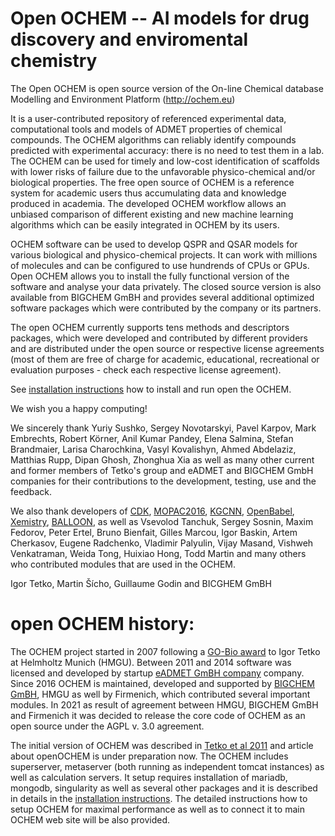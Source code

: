 # Open OCHEM -- AI models for drug discovery and enviromental chemistry

The Open OCHEM is open source version of the On-line Chemical database Modelling and Environment Platform (http://ochem.eu)

It is a user-contributed repository of referenced experimental data, computational tools and models of ADMET properties of chemical compounds. The OCHEM algorithms can reliably identify compounds predicted with experimental accuracy: there is no need to test them in a lab. The OCHEM can be used for timely and low-cost identification of scaffolds with lower risks of failure due to the unfavorable physico-chemical and/or biological properties. The free open source of OCHEM is a reference system for academic users thus accumulating data and knowledge produced in academia. The developed OCHEM workflow allows an unbiased comparison of different existing and new machine learning algorithms which can be easily integrated in OCHEM by its users.
	
OCHEM software can be used to develop QSPR and QSAR models for various biological and physico-chemical projects. It can work with millions of molecules and can be configured to use hundrends of CPUs or GPUs. Open OCHEM allows you to install the fully functional version of the software and analyse your data privately. The closed source version is also available from BIGCHEM GmBH and provides several additional optimized software packages which were contributed by the company or its partners.

The open OCHEM currently supports tens methods and descriptors packages, which were developed and contributed by different providers and are distributed under the open source or respective license agreements (most of them are free of charge for academic, educational, recreational or evaluation purposes - check each respective license agreement).

See [installation instructions](./INSTRUCTIONS_OCHEM) how to install and run open the OCHEM.

We wish you a happy computing! 

We sincerely thank Yuriy Sushko, Sergey Novotarskyi, Pavel Karpov, Mark Embrechts, Robert Körner, Anil Kumar Pandey, Elena Salmina, Stefan Brandmaier, Larisa Charochkina, Vasyl Kovalishyn, Ahmed Abdelaziz, Matthias Rupp, Dipan Ghosh, Zhonghua Xia as well as many other current and former members of Tetko's group and eADMET and BIGCHEM GmbH companies for their contributions to the development, testing, use and the feedback.

We also thank developers of [CDK](github.com/cdk), [MOPAC2016](http://openmopac.net), [KGCNN](https://github.com/aimat-lab/gcnn_keras), [OpenBabel](https://github.com/openbabel/openbabel), [Xemistry](https://www.xemistry.com/), [BALLOON](http://users.abo.fi/mivainio/balloon/),  as well as Vsevolod Tanchuk, Sergey Sosnin, Maxim Fedorov, Peter Ertel, Bruno Bienfait, Gilles Marcou, Igor Baskin, Artem Cherkasov, Eugene Radchenko, Vladimir Palyulin, Vijay Masand, Vishweh Venkatraman, Weida Tong, Huixiao Hong, Todd Martin and many others who contributed modules that are used in the OCHEM.

Igor Tetko, Martin Šícho, Guillaume Godin and BICGHEM GmBH



# open OCHEM history:

The OCHEM project started in 2007 following a [GO-Bio award](https://www.go-bio.de/gobio/de/gefoerderte-projekte/_documents/die-toxizitaet-von-wirkstoffen-und-chemikalien-berechnen.html) to Igor Tetko at Helmholtz Munich (HMGU). Between 2011 and 2014 software was licensed and developed by startup [eADMET GmBH company](http://eadmet.com) company. Since 2016 OCHEM is maintained, developed and supported by [BIGCHEM GmBH](http://bigchem.de), HMGU as well by Firmenich, which contributed several important modules. In 2021 as result of agreement between HMGU, BIGCHEM GmBH and Firmenich it was decided to release the core code of OCHEM as an open source under the AGPL v. 3.0 agreement.

The initial version of OCHEM was described in [Tetko et al 2011](https://link.springer.com/article/10.1007/s10822-011-9440-2) and article about openOCHEM is under preparation now. The OCHEM includes superserver, metaserver (both running as independent tomcat instances) as well as calculation servers. It setup requires installation of mariadb, mongodb, singularity as well as several other packages and it is described in details in the [installation instructions](./INSTRUCTIONS_OCHEM). The detailed instructions how to setup OCHEM for maximal performance as well as to connect it to main OCHEM web site will be also provided.

